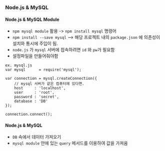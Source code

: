 ### Node.js & MySQL

#### Node.js & MySQL Module
- `npm mysql module` 활용 -> `npm install mysql` 명령어
- `npm install --save mysql` --> 해당 프로젝트 내의 `package.json` 에 의존성이 설치와 통시에 주입이 됨.
- `node.js` 가 `mysql` 서버에 접속하려면 `id` 와 `pw`가 필요함
- 설정파일을 만들어줘야함 
```
ex. mysql.js
var mysql      = require('mysql');

var connection = mysql.createConnection({
    // mysql 서버가 같은 컴퓨터에 있다면.
    host     : 'localhost',
    user     : 'root',
    password : 'secret',
    database : 'DB'
});
  
connection.connect();
```

#### Node.js & MySQL
- `DB` 속에서 데이터 가져오기
- `mysql module` 안에 있는 `query` 메서드를 이용하여 값을 가져옴